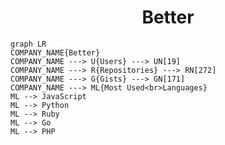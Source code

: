 <h1 align="center">Better</h1>

```mermaid
graph LR
COMPANY_NAME{Better}
COMPANY_NAME ---> U{Users} ---> UN[19]
COMPANY_NAME ---> R{Repositories} ---> RN[272]
COMPANY_NAME ---> G{Gists} ---> GN[171]
COMPANY_NAME ---> ML{Most Used<br>Languages}
ML --> JavaScript
ML --> Python
ML --> Ruby
ML --> Go
ML --> PHP
```
